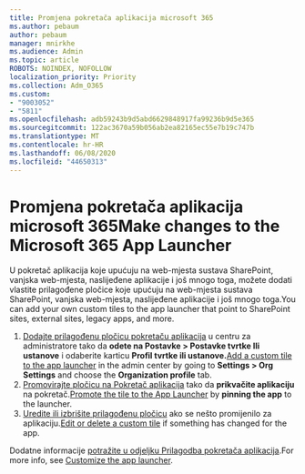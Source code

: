 ```yaml
---
title: Promjena pokretača aplikacija microsoft 365
ms.author: pebaum
author: pebaum
manager: mnirkhe
ms.audience: Admin
ms.topic: article
ROBOTS: NOINDEX, NOFOLLOW
localization_priority: Priority
ms.collection: Adm_O365
ms.custom:
- "9003052"
- "5811"
ms.openlocfilehash: adb59243b9d5abd6629848917fa99236b9d5e365
ms.sourcegitcommit: 122ac3670a59b056ab2ea82165ec55e7b19c747b
ms.translationtype: MT
ms.contentlocale: hr-HR
ms.lasthandoff: 06/08/2020
ms.locfileid: "44650313"
---
```

# <a name="make-changes-to-the-microsoft-365-app-launcher"></a><span data-ttu-id="84485-102">Promjena pokretača aplikacija microsoft 365</span><span class="sxs-lookup"><span data-stu-id="84485-102">Make changes to the Microsoft 365 App Launcher</span></span>

<span data-ttu-id="84485-103">U pokretač aplikacija koje upućuju na web-mjesta sustava SharePoint, vanjska web-mjesta, naslijeđene aplikacije i još mnogo toga, možete dodati vlastite prilagođene pločice koje upućuju na web-mjesta sustava SharePoint, vanjska web-mjesta, naslijeđene aplikacije i još mnogo toga.</span><span class="sxs-lookup"><span data-stu-id="84485-103">You can add your own custom tiles to the app launcher that point to SharePoint sites, external sites, legacy apps, and more.</span></span>

1. <span data-ttu-id="84485-104">[Dodajte prilagođenu pločicu pokretaču aplikacija](https://docs.microsoft.com/microsoft-365/admin/manage/customize-the-app-launcher) u centru za administratore tako da **odete na Postavke > Postavke tvrtke Ili ustanove** i odaberite karticu **Profil tvrtke ili ustanove.**</span><span class="sxs-lookup"><span data-stu-id="84485-104">[Add a custom tile to the app launcher](https://docs.microsoft.com/microsoft-365/admin/manage/customize-the-app-launcher) in the admin center by going to  **Settings > Org Settings**  and choose the  **Organization profile** tab.</span></span>
2. <span data-ttu-id="84485-105">[Promovirajte pločicu na Pokretač aplikacija](https://docs.microsoft.com/microsoft-365/admin/manage/customize-the-app-launcher#promote-the-tile-to-app-launcher) tako da **prikvačite aplikaciju** na pokretač.</span><span class="sxs-lookup"><span data-stu-id="84485-105">[Promote the tile to the App Launcher](https://docs.microsoft.com/microsoft-365/admin/manage/customize-the-app-launcher#promote-the-tile-to-app-launcher) by **pinning the app** to the launcher.</span></span>
3. <span data-ttu-id="84485-106">[Uredite ili izbrišite prilagođenu pločicu](https://docs.microsoft.com/microsoft-365/admin/manage/customize-the-app-launcher#edit-or-delete-a-custom-tile) ako se nešto promijenilo za aplikaciju.</span><span class="sxs-lookup"><span data-stu-id="84485-106">[Edit or delete a custom tile](https://docs.microsoft.com/microsoft-365/admin/manage/customize-the-app-launcher#edit-or-delete-a-custom-tile) if something has changed for the app.</span></span>

<span data-ttu-id="84485-107">Dodatne informacije [potražite u odjeljku Prilagodba pokretača aplikacija](https://docs.microsoft.com/microsoft-365/admin/manage/customize-the-app-launcher).</span><span class="sxs-lookup"><span data-stu-id="84485-107">For more info, see [Customize the app launcher](https://docs.microsoft.com/microsoft-365/admin/manage/customize-the-app-launcher).</span></span>
